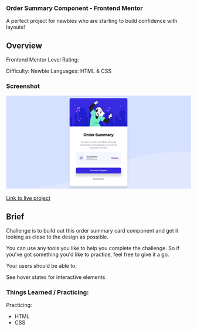 ### Order Summary Component - Frontend Mentor
A perfect project for newbies who are starting to build confidence with layouts!

## Overview
Frontend Mentor Level Rating:

Difficulty: Newbie
Languages: HTML & CSS

### Screenshot

![Screen cap](design/screencapture-order-summary-card33-netlify-app-2022-10-04-11_00_14.png)

[Link to live project](https://order-summary-card33.netlify.app/)

## Brief
Challenge is to build out this order summary card component and get it looking as close to the design as possible.

You can use any tools you like to help you complete the challenge. So if you've got something you'd like to practice, feel free to give it a go.

Your users should be able to:

See hover states for interactive elements


### Things Learned / Practicing:
Practicing: 
- HTML
- CSS

